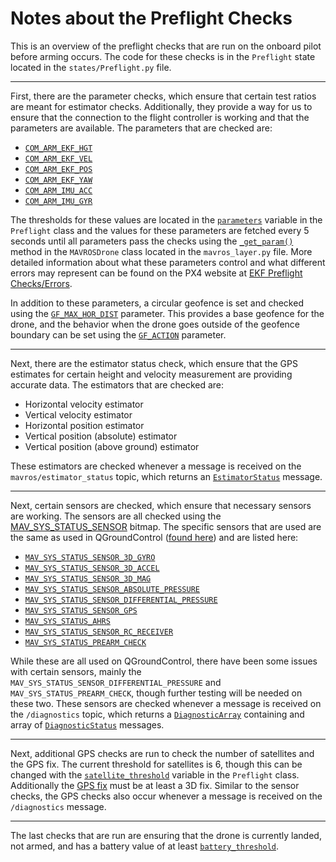 # Notes about the Preflight Checks

This is an overview of the preflight checks that are run on the onboard pilot before arming occurs. The code for these checks is in the `Preflight` state located in the `states/Preflight.py` file.

---

First, there are the parameter checks, which ensure that certain test ratios are meant for estimator checks. Additionally, they provide a way for us to ensure that the connection to the flight controller is working and that the parameters are available. The parameters that are checked are:

- [`COM_ARM_EKF_HGT`](https://docs.px4.io/master/en/advanced_config/parameter_reference.html#COM_ARM_EKF_HGT)
- [`COM_ARM_EKF_VEL`](https://docs.px4.io/master/en/advanced_config/parameter_reference.html#COM_ARM_EKF_VEL)
- [`COM_ARM_EKF_POS`](https://docs.px4.io/master/en/advanced_config/parameter_reference.html#COM_ARM_EKF_POS)
- [`COM_ARM_EKF_YAW`](https://docs.px4.io/master/en/advanced_config/parameter_reference.html#COM_ARM_EKF_YAW)
- [`COM_ARM_IMU_ACC`](https://docs.px4.io/master/en/advanced_config/parameter_reference.html#COM_ARM_EKF_ACC)
- [`COM_ARM_IMU_GYR`](https://docs.px4.io/master/en/advanced_config/parameter_reference.html#COM_ARM_EKF_GYR)

The thresholds for these values are located in the [`parameters`](https://github.com/DroneResponse/DR-OnboardAutonomy/blob/preflight/src/dr_onboard_autonomy/states/Preflight.py#L42) variable in the `Preflight` class and the values for these parameters are fetched every 5 seconds until all parameters pass the checks using the [`_get_param()`](https://github.com/DroneResponse/DR-OnboardAutonomy/blob/preflight/src/dr_onboard_autonomy/mavros_layer.py#L103) method in the `MAVROSDrone` class located in the `mavros_layer.py` file. More detailed information about what these parameters control and what different errors may represent can be found on the PX4 website at [EKF Preflight Checks/Errors](https://docs.px4.io/v1.9.0/en/flying/pre_flight_checks.html#ekf-preflight-checkserrors). 

In addition to these parameters, a circular geofence is set and checked using the [`GF_MAX_HOR_DIST`](https://docs.px4.io/master/en/advanced_config/parameter_reference.html#GF_MAX_HOR_DIST) parameter. This provides a base geofence for the drone, and the behavior when the drone goes outside of the geofence boundary can be set using the [`GF_ACTION`](https://docs.px4.io/master/en/advanced_config/parameter_reference.html#GF_ACTION) parameter. 

---

Next, there are the estimator status check, which ensure that the GPS estimates for certain height and velocity measurement are providing accurate data. The estimators that are checked are:

- Horizontal velocity estimator
- Vertical velocity estimator
- Horizontal position estimator
- Vertical position (absolute) estimator
- Vertical position (above ground) estimator

These estimators are checked whenever a message is received on the `mavros/estimator_status` topic, which returns an [`EstimatorStatus`](http://docs.ros.org/en/api/mavros_msgs/html/msg/EstimatorStatus.html) message.

---

Next, certain sensors are checked, which ensure that necessary sensors are working. The sensors are all checked using the [MAV_SYS_STATUS_SENSOR](https://mavlink.io/en/messages/common.html#MAV_SYS_STATUS_SENSOR) bitmap. The specific sensors that are used are the same as used in QGroundControl ([found here](https://github.com/mavlink/qgroundcontrol/blob/master/src/FlightDisplay/PreFlightSensorsHealthCheck.qml#L21)) and are listed here:

- [`MAV_SYS_STATUS_SENSOR_3D_GYRO`](https://mavlink.io/en/messages/common.html#MAV_SYS_STATUS_SENSOR_3D_GYRO)
- [`MAV_SYS_STATUS_SENSOR_3D_ACCEL`](https://mavlink.io/en/messages/common.html#MAV_SYS_STATUS_SENSOR_3D_ACCEL)
- [`MAV_SYS_STATUS_SENSOR_3D_MAG`](https://mavlink.io/en/messages/common.html#MAV_SYS_STATUS_SENSOR_3D_MAG)
- [`MAV_SYS_STATUS_SENSOR_ABSOLUTE_PRESSURE`](https://mavlink.io/en/messages/common.html#MAV_SYS_STATUS_SENSOR_ABSOLUTE_PRESSURE)
- [`MAV_SYS_STATUS_SENSOR_DIFFERENTIAL_PRESSURE`](https://mavlink.io/en/messages/common.html#MAV_SYS_STATUS_SENSOR_DIFFERENTIAL_PRESSURE)
- [`MAV_SYS_STATUS_SENSOR_GPS`](https://mavlink.io/en/messages/common.html#MAV_SYS_STATUS_SENSOR_GPS)
- [`MAV_SYS_STATUS_AHRS`](https://mavlink.io/en/messages/common.html#MAV_SYS_STATUS_AHRS)
- [`MAV_SYS_STATUS_SENSOR_RC_RECEIVER`](https://mavlink.io/en/messages/common.html#MAV_SYS_STATUS_SENSOR_RC_RECEIVER)
- [`MAV_SYS_STATUS_PREARM_CHECK`](https://mavlink.io/en/messages/common.html#MAV_SYS_STATUS_PREARM_CHECK)

While these are all used on QGroundControl, there have been some issues with certain sensors, mainly the `MAV_SYS_STATUS_SENSOR_DIFFERENTIAL_PRESSURE` and `MAV_SYS_STATUS_PREARM_CHECK`, though further testing will be needed on these two. These sensors are checked whenever a message is received on the `/diagnostics` topic, which returns a [`DiagnosticArray`](http://docs.ros.org/en/api/diagnostic_msgs/html/msg/DiagnosticArray.html) containing and array of [`DiagnosticStatus`](http://docs.ros.org/en/api/diagnostic_msgs/html/msg/DiagnosticStatus.html) messages.

---

Next, additional GPS checks are run to check the number of satellites and the GPS fix. The current threshold for satellites is 6, though this can be changed with the [`satellite_threshold`](https://github.com/DroneResponse/DR-OnboardAutonomy/blob/preflight/src/dr_onboard_autonomy/states/Preflight.py#L79) variable in the `Preflight` class. Additionally the [GPS fix](https://mavlink.io/en/messages/common.html#GPS_FIX_TYPE) must be at least a 3D fix. Similar to the sensor checks, the GPS checks also occur whenever a message is received on the `/diagnostics` message.

---

The last checks that are run are ensuring that the drone is currently landed, not armed, and has a battery value of at least [`battery_threshold`](https://github.com/DroneResponse/DR-OnboardAutonomy/blob/preflight/src/dr_onboard_autonomy/states/Preflight.py#L76). 
